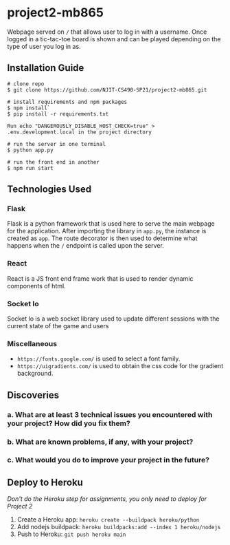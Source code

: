 # project2-mb865
Webpage served on `/` that allows user to log in with a username. Once logged in a tic-tac-toe board is shown and can be played depending on the type of user you log in as.

## Installation Guide
```
# clone repo
$ git clone https://github.com/NJIT-CS490-SP21/project2-mb865.git

# install requirements and npm packages
$ npm install`
$ pip install -r requirements.txt

Run echo "DANGEROUSLY_DISABLE_HOST_CHECK=true" > .env.development.local in the project directory

# run the server in one terminal
$ python app.py

# run the front end in another
$ npm run start

```

## Technologies Used
### Flask
Flask is a python framework that is used here to serve the main webpage for the application. After importing the library in `app.py`, the instance is created as `app`. The route decorator is then used to determine what happens when the `/` endpoint is called upon the server.

### React
React is a JS front end frame work that is used to render dynamic components of html.

### Socket Io
Socket Io is a web socket library used to update different sessions with the current state of the game and users

### Miscellaneous
* `https://fonts.google.com/` is used to select a font family.
* `https://uigradients.com/` is used to obtain the css code for the gradient background.

## Discoveries
### a. What are at least 3 technical issues you encountered with your project? How did you fix them?
### b. What are known problems, if any, with your project?
### c. What would you do to improve your project in the future?


## Deploy to Heroku
*Don't do the Heroku step for assignments, you only need to deploy for Project 2*
1. Create a Heroku app: `heroku create --buildpack heroku/python`
2. Add nodejs buildpack: `heroku buildpacks:add --index 1 heroku/nodejs`
3. Push to Heroku: `git push heroku main`
